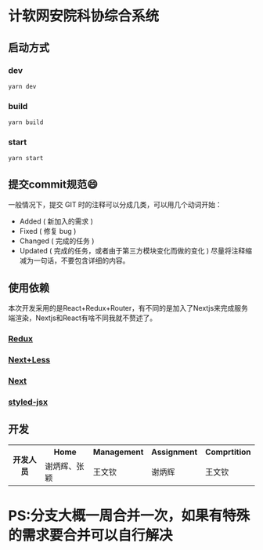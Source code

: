 # 计软网安院科协综合系统
## 启动方式
### dev
```
yarn dev
```
### build
```
yarn build
```
### start
```
yarn start
```
## 提交commit规范:smile:
一般情况下，提交 GIT 时的注释可以分成几类，可以用几个动词开始：
- Added ( 新加入的需求 )
- Fixed ( 修复 bug )
- Changed ( 完成的任务 )
- Updated ( 完成的任务，或者由于第三方模块变化而做的变化 )
尽量将注释缩减为一句话，不要包含详细的内容。
## 使用依赖
本次开发采用的是React+Redux+Router，有不同的是加入了Nextjs来完成服务端渲染，Nextjs和React有啥不同我就不赘述了。
### [Redux](http://cn.redux.js.org/docs/react-redux/)
### [Next+Less](https://github.com/zeit/next-plugins/tree/master/packages/next-less)
### [Next](https://nextjs.frontendx.cn/docs/#%E5%AE%89%E8%A3%85)
### [styled-jsx](https://github.com/zeit/styled-jsx)
## 开发
<table>
<tr>
<th rowspan="2">开发人员</th>
<th>Home</th>
<th>Management</th>
<th>Assignment</th>
<th>Comprtition</th>
</tr>
<tr>
<td>谢炳辉、张颖</td>
<td>王文钦</td>
<td>谢炳辉</td>
<td>王文钦</td>
</tr>
</table>

# PS:分支大概一周合并一次，如果有特殊的需求要合并可以自行解决